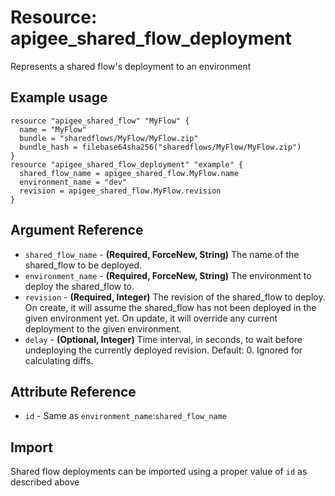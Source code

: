 # Resource: apigee_shared_flow_deployment
Represents a shared flow's deployment to an environment
## Example usage
```hcl
resource "apigee_shared_flow" "MyFlow" {
  name = "MyFlow"
  bundle = "sharedflows/MyFlow/MyFlow.zip"
  bundle_hash = filebase64sha256("sharedflows/MyFlow/MyFlow.zip")
}
resource "apigee_shared_flow_deployment" "example" {
  shared_flow_name = apigee_shared_flow.MyFlow.name
  environment_name = "dev"
  revision = apigee_shared_flow.MyFlow.revision
}
```
## Argument Reference
* `shared_flow_name` - **(Required, ForceNew, String)** The name of the shared_flow to be deployed.
* `environment_name` - **(Required, ForceNew, String)** The environment to deploy the shared_flow to.
* `revision` - **(Required, Integer)** The revision of the shared_flow to deploy.  On create, it will assume the shared_flow has not been deployed in the given environment yet.  On update, it will override any current deployment to the given environment.
* `delay` - **(Optional, Integer)** Time interval, in seconds, to wait before undeploying the currently deployed revision.  Default: 0. Ignored for calculating diffs.
## Attribute Reference
* `id` - Same as `environment_name`:`shared_flow_name`
## Import
Shared flow deployments can be imported using a proper value of `id` as described above
